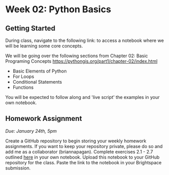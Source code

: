 # Week 02: Python Basics
## Getting Started
During class, navigate to the following link: to access a notebook where we will be learning some core concepts.

We will be going over the following sections from Chapter 02: Basic Programing Concepts https://pythongis.org/part1/chapter-02/index.html 

- Basic Elements of Python
- For Loops
- Conditional Statements
- Functions

You will be expected to follow along and 'live script' the examples in your own notebook. 

## Homework Assignment
*Due: January 24th, 5pm*

Create a GitHub repository to begin storing your weekly homework assignments. If you want to keep your repository private, please do so and add me as a collaborator (briannapagan). Complete exercises 2.1 - 2.7 outlined [here](https://github.com/briannapagan/geospatial-data-analytics-spring-2023/blob/main/week-02/week-02-homework-exercises.ipynb) in your own notebook. Upload this notebook to your GitHub repository for the class. Paste the link to the notebook in your Brightspace submission. 
